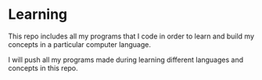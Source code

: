 # Learning

This repo includes all my programs that I code in order to learn and build my concepts in a particular computer language.

I will push all my programs made during learning different languages and concepts in this repo.

